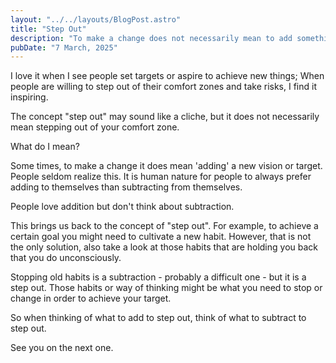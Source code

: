```yaml
---
layout: "../../layouts/BlogPost.astro"
title: "Step Out"
description: "To make a change does not necessarily mean to add something new, sometimes you need to subtract."
pubDate: "7 March, 2025"
---
```


I love it when I see people set targets or aspire to achieve new things; When people are willing to step out of their comfort zones and take risks, I find it inspiring.

The concept "step out" may sound like a cliche, but it does not necessarily mean stepping out of your comfort zone.

What do I mean?

Some times, to make a change it does mean 'adding' a new vision or target. People seldom realize this. It is human nature for people to always prefer adding to themselves than subtracting from themselves.

People love addition but don't think about subtraction.

This brings us back to the concept of "step out". For example, to achieve a certain goal you might need to cultivate a new habit. However, that is not the only solution, also take a look at those habits that are holding you back that you do unconsciously.

Stopping old habits is a subtraction - probably a difficult one - but it is a step out. Those habits or way of thinking might be what you need to stop or change in order to achieve your target.

So when thinking of what to add to step out, think of what to subtract to step out.

See you on the next one.
